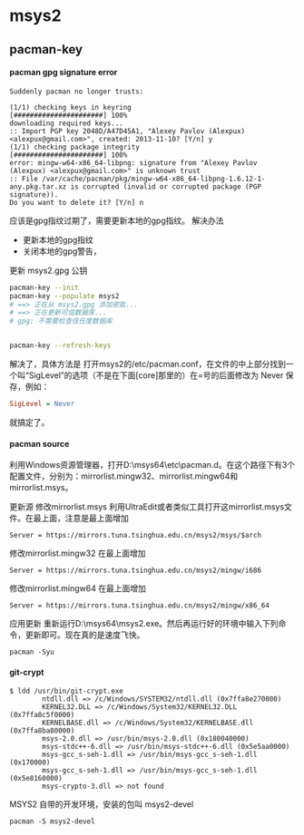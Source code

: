 # msys2

## pacman-key
#### pacman gpg signature error
```
Suddenly pacman no longer trusts:

(1/1) checking keys in keyring                     [######################] 100%
downloading required keys...
:: Import PGP key 2048D/A47D45A1, "Alexey Pavlov (Alexpux) <alexpux@gmail.com>", created: 2013-11-10? [Y/n] y
(1/1) checking package integrity                   [######################] 100%
error: mingw-w64-x86_64-libpng: signature from "Alexey Pavlov (Alexpux) <alexpux@gmail.com>" is unknown trust
:: File /var/cache/pacman/pkg/mingw-w64-x86_64-libpng-1.6.12-1-any.pkg.tar.xz is corrupted (invalid or corrupted package (PGP signature)).
Do you want to delete it? [Y/n] n
```

应该是gpg指纹过期了，需要更新本地的gpg指纹。
解决办法
- 更新本地的gpg指纹
- 关闭本地的gpg警告，

更新 msys2.gpg 公钥
``` bash
pacman-key --init
pacman-key --populate msys2
# ==> 正在从 msys2.gpg 添加密匙...
# ==> 正在更新可信数据库...
# gpg: 不需要检查信任度数据库


pacman-key --refresh-keys
```


解决了，具体方法是
打开msys2的/etc/pacman.conf，在文件的中上部分找到一个叫“SigLevel”的选项（不是在下面[core]那里的）在=号的后面修改为 Never 保存，例如：
``` ini
SigLevel = Never
```
就搞定了。

#### pacman source

利用Windows资源管理器，打开D:\msys64\etc\pacman.d。在这个路径下有3个配置文件，分别为：mirrorlist.mingw32、mirrorlist.mingw64和mirrorlist.msys。

更新源
修改mirrorlist.msys
利用UltraEdit或者类似工具打开这mirrorlist.msys文件。在最上面，注意是最上面增加
```
Server = https://mirrors.tuna.tsinghua.edu.cn/msys2/msys/$arch
```
修改mirrorlist.mingw32
在最上面增加
```
Server = https://mirrors.tuna.tsinghua.edu.cn/msys2/mingw/i686
```
修改mirrorlist.mingw64
在最上面增加
```
Server = https://mirrors.tuna.tsinghua.edu.cn/msys2/mingw/x86_64
```
应用更新
重新运行D:\msys64\msys2.exe。然后再运行好的环境中输入下列命令，更新即可。现在真的是速度飞快。
```
pacman -Syu
```

#### git-crypt

```
$ ldd /usr/bin/git-crypt.exe
        ntdll.dll => /c/Windows/SYSTEM32/ntdll.dll (0x7ffa8e270000)
        KERNEL32.DLL => /c/Windows/System32/KERNEL32.DLL (0x7ffa8c5f0000)
        KERNELBASE.dll => /c/Windows/System32/KERNELBASE.dll (0x7ffa8ba80000)
        msys-2.0.dll => /usr/bin/msys-2.0.dll (0x180040000)
        msys-stdc++-6.dll => /usr/bin/msys-stdc++-6.dll (0x5e5aa0000)
        msys-gcc_s-seh-1.dll => /usr/bin/msys-gcc_s-seh-1.dll (0x170000)
        msys-gcc_s-seh-1.dll => /usr/bin/msys-gcc_s-seh-1.dll (0x5e8160000)
        msys-crypto-3.dll => not found

```

MSYS2 自带的开发环境，安装的包叫 msys2-devel
```
pacman -S msys2-devel
```
